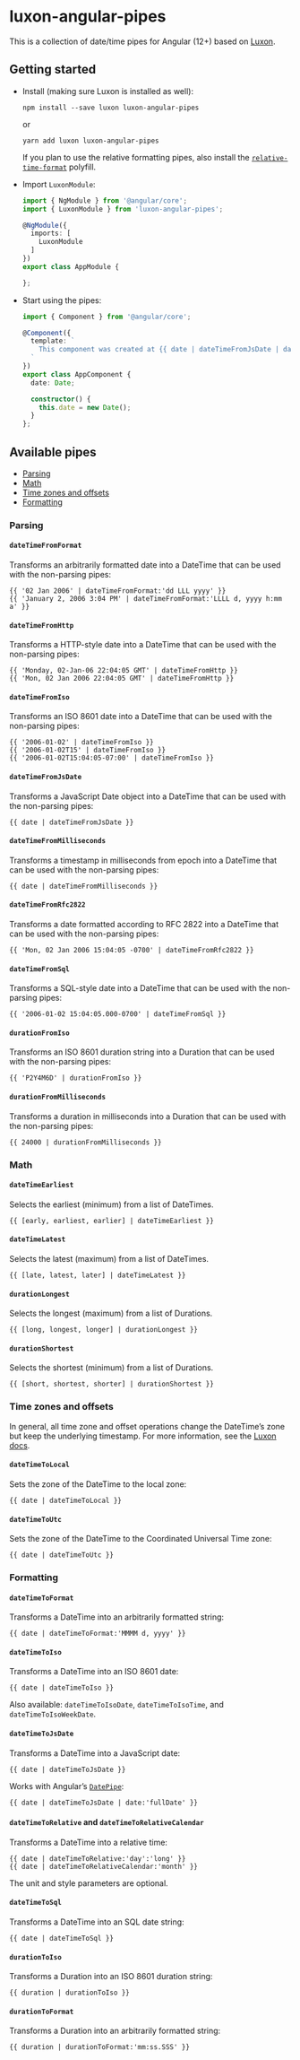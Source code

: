 # luxon-angular-pipes

This is a collection of date/time pipes for Angular (12+) based on [Luxon][luxon].

## Getting started

-   Install (making sure Luxon is installed as well):

    ```
    npm install --save luxon luxon-angular-pipes
    ```

    or

    ```
    yarn add luxon luxon-angular-pipes
    ```

    If you plan to use the relative formatting pipes, also install the [`relative-time-format`][relative-time-polyfill] polyfill.

-   Import `LuxonModule`:

    ```typescript
    import { NgModule } from '@angular/core';
    import { LuxonModule } from 'luxon-angular-pipes';

    @NgModule({
      imports: [
        LuxonModule
      ]
    })
    export class AppModule {

    };
    ```

-   Start using the pipes:

    ```typescript
    import { Component } from '@angular/core';

    @Component({
      template: `
        This component was created at {{ date | dateTimeFromJsDate | dateTimeToFormat:'tt' }}!
      `
    })
    export class AppComponent {
      date: Date;

      constructor() {
        this.date = new Date();
      }
    };
    ```

## Available pipes

-   [Parsing](#parsing)
-   [Math](#math)
-   [Time zones and offsets](#time-zones-and-offsets)
-   [Formatting](#formatting)

### Parsing

#### `dateTimeFromFormat`

Transforms an arbitrarily formatted date into a DateTime that can be used with the non-parsing pipes:

```
{{ '02 Jan 2006' | dateTimeFromFormat:'dd LLL yyyy' }}
{{ 'January 2, 2006 3:04 PM' | dateTimeFromFormat:'LLLL d, yyyy h:mm a' }}
```

#### `dateTimeFromHttp`

Transforms a HTTP-style date into a DateTime that can be used with the non-parsing pipes:

```
{{ 'Monday, 02-Jan-06 22:04:05 GMT' | dateTimeFromHttp }}
{{ 'Mon, 02 Jan 2006 22:04:05 GMT' | dateTimeFromHttp }}
```

#### `dateTimeFromIso`

Transforms an ISO 8601 date into a DateTime that can be used with the non-parsing pipes:

```
{{ '2006-01-02' | dateTimeFromIso }}
{{ '2006-01-02T15' | dateTimeFromIso }}
{{ '2006-01-02T15:04:05-07:00' | dateTimeFromIso }}
```

#### `dateTimeFromJsDate`

Transforms a JavaScript Date object into a DateTime that can be used with the non-parsing pipes:

```
{{ date | dateTimeFromJsDate }}
```

#### `dateTimeFromMilliseconds`

Transforms a timestamp in milliseconds from epoch into a DateTime that can be used with the non-parsing pipes:

```
{{ date | dateTimeFromMilliseconds }}
```

#### `dateTimeFromRfc2822`

Transforms a date formatted according to RFC 2822 into a DateTime that can be used with the non-parsing pipes:

```
{{ 'Mon, 02 Jan 2006 15:04:05 -0700' | dateTimeFromRfc2822 }}
```

#### `dateTimeFromSql`

Transforms a SQL-style date into a DateTime that can be used with the non-parsing pipes:

```
{{ '2006-01-02 15:04:05.000-0700' | dateTimeFromSql }}
```

#### `durationFromIso`

Transforms an ISO 8601 duration string into a Duration that can be used with the non-parsing pipes:

```
{{ 'P2Y4M6D' | durationFromIso }}
```

#### `durationFromMilliseconds`

Transforms a duration in milliseconds into a Duration that can be used with the non-parsing pipes:

```
{{ 24000 | durationFromMilliseconds }}
```

### Math

#### `dateTimeEarliest`

Selects the earliest (minimum) from a list of DateTimes.

```
{{ [early, earliest, earlier] | dateTimeEarliest }}
```

#### `dateTimeLatest`

Selects the latest (maximum) from a list of DateTimes.

```
{{ [late, latest, later] | dateTimeLatest }}
```

#### `durationLongest`

Selects the longest (maximum) from a list of Durations.

```
{{ [long, longest, longer] | durationLongest }}
```

#### `durationShortest`

Selects the shortest (minimum) from a list of Durations.

```
{{ [short, shortest, shorter] | durationShortest }}
```

### Time zones and offsets

In general, all time zone and offset operations change the DateTime’s zone but keep the underlying timestamp. For more information, see the [Luxon docs][changing-zones].

#### `dateTimeToLocal`

Sets the zone of the DateTime to the local zone:

```
{{ date | dateTimeToLocal }}
```

#### `dateTimeToUtc`

Sets the zone of the DateTime to the Coordinated Universal Time zone:

```
{{ date | dateTimeToUtc }}
```

### Formatting

#### `dateTimeToFormat`

Transforms a DateTime into an arbitrarily formatted string:

```
{{ date | dateTimeToFormat:'MMMM d, yyyy' }}
```

#### `dateTimeToIso`

Transforms a DateTime into an ISO 8601 date:

```
{{ date | dateTimeToIso }}
```

Also available: `dateTimeToIsoDate`, `dateTimeToIsoTime`, and `dateTimeToIsoWeekDate`.

#### `dateTimeToJsDate`

Transforms a DateTime into a JavaScript date:

```
{{ date | dateTimeToJsDate }}
```

Works with Angular’s [`DatePipe`][angular-datepipe]:

```
{{ date | dateTimeToJsDate | date:'fullDate' }}
```

#### `dateTimeToRelative` and `dateTimeToRelativeCalendar`

Transforms a DateTime into a relative time:

```
{{ date | dateTimeToRelative:'day':'long' }}
{{ date | dateTimeToRelativeCalendar:'month' }}
```

The unit and style parameters are optional.

#### `dateTimeToSql`

Transforms a DateTime into an SQL date string:

```
{{ date | dateTimeToSql }}
```

#### `durationToIso`

Transforms a Duration into an ISO 8601 duration string:

```
{{ duration | durationToIso }}
```

#### `durationToFormat`

Transforms a Duration into an arbitrarily formatted string:

```
{{ duration | durationToFormat:'mm:ss.SSS' }}
```

[angular-datepipe]: https://angular.io/api/common/DatePipe
[changing-zones]: https://moment.github.io/luxon/docs/manual/zones.html#changing-zones
[luxon]: https://moment.github.io/luxon/
[relative-time-polyfill]: https://github.com/catamphetamine/relative-time-format
[relative-time-proposal]: https://github.com/tc39/proposal-intl-relative-time
